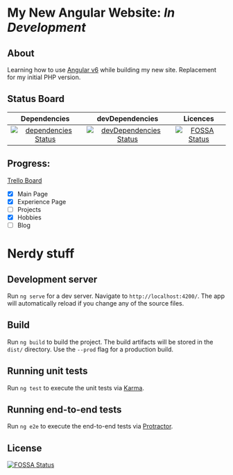 # My New Angular Website: *In Development*
## About
Learning how to use [Angular v6](https://github.com/angular/angular-cli) while building my new site.
Replacement for my initial PHP version.


## Status Board
|Dependencies|devDependencies|Licences|
|:----------:|:-------------:|:------:|
| [![dependencies Status](https://david-dm.org/CaptainGlac1er/angular-georgecolgrove/status.svg)](https://david-dm.org/CaptainGlac1er/angular-georgecolgrove) |[![devDependencies Status](https://david-dm.org/CaptainGlac1er/angular-georgecolgrove/dev-status.svg)](https://david-dm.org/CaptainGlac1er/angular-georgecolgrove?type=dev) | [![FOSSA Status](https://app.fossa.io/api/projects/git%2Bgithub.com%2FCaptainGlac1er%2Fangular-georgecolgrove.svg?type=shield)](https://app.fossa.io/projects/git%2Bgithub.com%2FCaptainGlac1er%2Fangular-georgecolgrove?ref=badge_shield) |

## Progress:
[Trello Board](https://trello.com/b/T13W1xU9)
 - [x] Main Page
 - [x] Experience Page
 - [ ] Projects
 - [x] Hobbies
 - [ ] Blog

# Nerdy stuff

## Development server

Run `ng serve` for a dev server. Navigate to `http://localhost:4200/`. The app will automatically reload if you change any of the source files.

## Build

Run `ng build` to build the project. The build artifacts will be stored in the `dist/` directory. Use the `--prod` flag for a production build.

## Running unit tests

Run `ng test` to execute the unit tests via [Karma](https://karma-runner.github.io).

## Running end-to-end tests

Run `ng e2e` to execute the end-to-end tests via [Protractor](http://www.protractortest.org/).


## License
[![FOSSA Status](https://app.fossa.io/api/projects/git%2Bgithub.com%2FCaptainGlac1er%2Fangular-georgecolgrove.svg?type=large)](https://app.fossa.io/projects/git%2Bgithub.com%2FCaptainGlac1er%2Fangular-georgecolgrove?ref=badge_large)